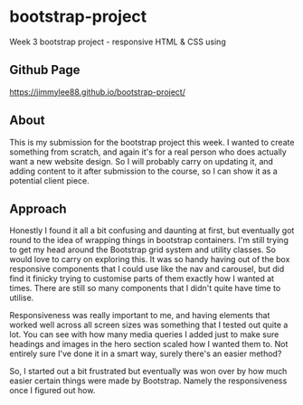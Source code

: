 # bootstrap-project
Week 3 bootstrap project - responsive HTML &amp; CSS using

## Github Page
https://jimmylee88.github.io/bootstrap-project/ 

## About
This is my submission for the bootstrap project this week.
I wanted to create something from scratch, and again it's for a real person who does actually want a new website design.
So I will probably carry on updating it, and adding content to it after submission to the course, so I can show it as a potential client piece.

## Approach
Honestly I found it all a bit confusing and daunting at first, but eventually got round to the idea of wrapping things in bootstrap containers.
I'm still trying to get my head around the Bootstrap grid system and utility classes. So would love to carry on exploring this.
It was so handy having out of the box responsive components that I could use like the nav and carousel, but did find it finicky trying to customise parts of them exactly how I wanted at times. There are still so many components that I didn't quite have time to utilise. 

Responsiveness was really important to me, and having elements that worked well across all screen sizes was something that I tested out quite a lot.
You can see with how many media queries I added just to make sure headings and images in the hero section scaled how I wanted them to. Not entirely sure I've done it in a smart way, surely there's an easier method?

So, I started out a bit frustrated but eventually was won over by how much easier certain things were made by Bootstrap. Namely the responsiveness once I figured out how.

